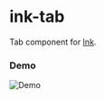 # ink-tab

 Tab component for [Ink](https://github.com/vadimdemedes/ink).

### Demo

![Demo](https://github.com/jdeniau/ink-tab/raw/master/media/demo.svg?sanitize=true)



